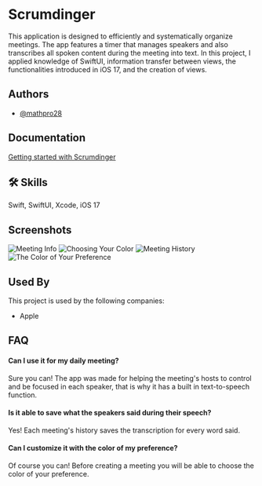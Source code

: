 
# Scrumdinger

This application is designed to efficiently and systematically organize meetings. The app features a timer that manages speakers and also transcribes all spoken content during the meeting into text. In this project, I applied knowledge of SwiftUI, information transfer between views, the functionalities introduced in iOS 17, and the creation of views.


## Authors

- [@mathpro28](https://github.com/mathpro28)


## Documentation

[Getting started with Scrumdinger](https://developer.apple.com/tutorials/app-dev-training/getting-started-with-scrumdinger)


## 🛠 Skills
Swift, SwiftUI, Xcode, iOS 17


## Screenshots

![Meeting Info](https://github.com/mathpro28/Scrumdinger_SwiftUI/assets/107863034/a472b517-2ad1-4873-b569-f8919b17e2ce)
![Choosing Your Color](https://github.com/mathpro28/Scrumdinger_SwiftUI/assets/107863034/924b2d18-7629-4564-9e19-93b8d2b64f26)
![Meeting History](https://github.com/mathpro28/Scrumdinger_SwiftUI/assets/107863034/e82cd2de-0faa-4d86-b16b-3e4f3dd2b923)
![The Color of Your Preference](https://github.com/mathpro28/Scrumdinger_SwiftUI/assets/107863034/6fc50bc4-3d06-4f85-bf0c-e9aef1e278b1)



## Used By

This project is used by the following companies:

- Apple


## FAQ

#### Can I use it for my daily meeting?

Sure you can! The app was made for helping the meeting's hosts to control and be focused in each speaker, that is why it has a built in text-to-speech function.

#### Is it able to save what the speakers said during their speech?

Yes!  Each meeting's history saves the transcription for every word said.

#### Can I customize it with the color of my preference?

Of course you can! Before creating a meeting you will be able to choose the color of your preference.

